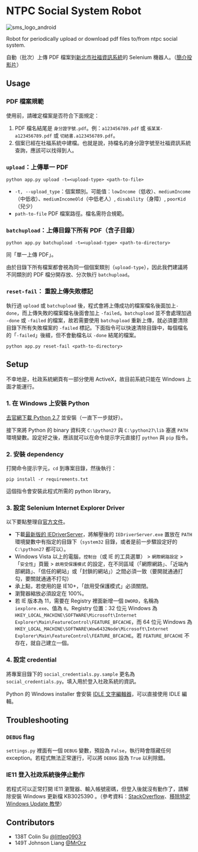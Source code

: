 NTPC Social System Robot
=============

![sms_logo_android](https://cloud.githubusercontent.com/assets/374786/5373220/52c7a9e2-808e-11e4-8565-ca981121353f.png)

Robot for periodically upload or download pdf files to/from ntpc social system.

自動（批次）上傳 PDF 檔案到[新北市社福資訊系統](https://social.ntpc.gov.tw/)的 Selenium 機器人。（[簡介投影片](https://docs.google.com/presentation/d/1OegbiGLZZNmpefV5Yi8UfIEokw42MvJGzMPhXCdlbHg/edit?usp=sharing)）


Usage 
-----

### PDF 檔案規範

使用前，請確定檔案是否符合下面規定：

1. PDF 檔名結尾是 `身分證字號.pdf`。例：`a123456789.pdf` 或 `張某某-a123456789.pdf` 或 `切結書.a123456789.pdf`。
2. 個案已經在社福系統中建檔。也就是說，持檔名的身分證字號至社福資訊系統查詢，應該可以找得到人。


### `upload`：上傳單一 PDF

```
python app.py upload -t=<upload-type> <path-to-file>
```

* `-t, --upload_type`：個案類別。可能值：`lowIncome`（低收）、`mediumIncome`（中低收）、`mediumIncomeOld`（中低老人）, `disability`（身障）, `poorKid`（兒少）
* `path-to-file` PDF 檔案路徑。檔名需符合規範。

### `batchupload`：上傳目錄下所有 PDF（含子目錄）

```
python app.py batchupload -t=<upload-type> <path-to-directory>
```

同「單一上傳 PDF」。

由於目錄下所有檔案都會視為同一個個案類別（`upload-type`），因此我們建議將不同類別的 PDF 檔分開存放、分次執行 `batchupload`。


### `reset-fail`： 重設上傳失敗標記

執行過 `upload` 或 `batchupload` 後，程式會將上傳成功的檔案檔名後面加上`-done`，而上傳失敗的檔案檔名後面會加上 `-failed`。`batchupload` 並不會處理加過 `-done` 或 `-failed` 的檔案，故若需要使用 `batchupload` 重新上傳，就必須要清除目錄下所有失敗檔案的 `-failed` 標記。下面指令可以快速清除目錄中，每個檔名的「`-failed`」後綴，但不會動檔名以 `-done` 結尾的檔案。

```
python app.py reset-fail <path-to-directory>
```


Setup
-----

不幸地是，社政系統網頁有一部分使用 ActiveX，故目前系統只能在 Windows 上面才能運行。

### 1. 在 Windows 上安裝 Python

[去官網下載 Python 2.7](https://www.python.org/downloads/) 並安裝（一直下一步就好）。

接下來將 Python 的 binary 資料夾 `C:\python27` 與 `C:\python27\lib` 塞進 `PATH` 環境變數。設定好之後，應該就可以在命令提示字元直接打 `python` 與 `pip` 指令。


### 2. 安裝 dependency

打開命令提示字元，`cd` 到專案目錄，然後執行：

```
pip install -r requirements.txt
```

這個指令會安裝此程式所需的 python library。


### 3. 設定 Selenium Internet Explorer Driver

以下要點整理自[官方文件](https://code.google.com/p/selenium/wiki/InternetExplorerDriver#Required_Configuration)。

* 下載[最新版的 IEDriverServer](http://selenium-release.storage.googleapis.com/index.html)，將解壓後的 `IEDriverServer.exe` 置放在 `PATH` 環境變數中有指定的目錄下（`system32` 目錄，或者是前一步驟設定好的 `C:\python27` 都可以）。
* Windows Vista 以上的電腦，`控制台`（或 IE 的工具選單） > `網際網路設定` > 「`安全性`」頁籤 > `啟用受保護模式` 的設定，在不同區域（「網際網路」、「近端內部網路」、「信任的網站」或「封鎖的網站」）之間必須一致（要開就通通打勾，要關就通通不打勾）
* 承上點，若使用的是 IE10+，「啟用受保護模式」必須關閉。
* 瀏覽器縮放必須設定在 100%。
* 若 IE 版本為 11，需要在 Registry 裡面新增一個 `DWORD`，名稱為`iexplore.exe`、值為 `0`。Registry 位置：32 位元 Windows 為`HKEY_LOCAL_MACHINE\SOFTWARE\Microsoft\Internet Explorer\Main\FeatureControl\FEATURE_BFCACHE`，而 64 位元 Windows 為 `HKEY_LOCAL_MACHINE\SOFTWARE\Wow6432Node\Microsoft\Internet Explorer\Main\FeatureControl\FEATURE_BFCACHE`。若 `FEATURE_BFCACHE` 不存在，就自己建立一個。


### 4. 設定 credential

將專案目錄下的 `social_credentials.py.sample` 更名為 `social_credentials.py`。填入用於登入社政系統的資訊。

Python 的 Windows installer 會安裝 [IDLE 文字編輯器](https://en.wikipedia.org/wiki/IDLE_(Python))，可以直接使用 IDLE 編輯。


Troubleshooting
------------

### `DEBUG` flag
`settings.py` 裡面有一個 `DEBUG` 變數，預設為 `False`，執行時會隱藏任何 exception。若程式無法正常運行，可以將 `DEBUG` 設為 `True` 以利除錯。


### IE11 登入社政系統後停止動作

若程式可以正常打開 IE11 瀏覽器、輸入帳號密碼，但登入後就沒有動作了，請解除安裝 Windows 更新檔 KB3025390 。（參考資料：[StackOverflow](http://stackoverflow.com/questions/28069064/selenium-scripts-fail-after-newest-windows-update)、[移除特定 Windows Update 教學](http://lifehacker.com/how-to-uninstall-a-windows-update-that-broke-something-1676817197)）

Contributors
----------

* 138T Colin Su [@littleq0903](https://github.com/littleq0903)
* 149T Johnson Liang [@MrOrz](https://github.com/MrOrz)

